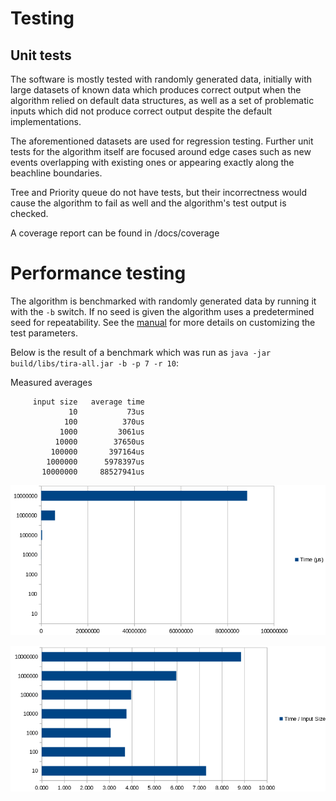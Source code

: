 # Testing

## Unit tests

The software is mostly tested with randomly generated data, initially with large datasets of known data which produces correct output when the algorithm relied on default data structures, as well as a set of problematic inputs which did not produce correct output despite the default implementations.

The aforementioned datasets are used for regression testing. Further unit tests for the algorithm itself are focused around edge cases such as new events overlapping with existing ones or appearing exactly along the beachline boundaries. 

Tree and Priority queue do not have tests, but their incorrectness would cause the algorithm to fail as well and the algorithm's test output is checked.

A coverage report can be found in /docs/coverage

# Performance testing

The algorithm is benchmarked with randomly generated data by running it with the `-b` switch. If no seed is given the algorithm uses a predetermined seed for repeatability. See the [manual](https://github.com/chzesa/tiralabra/blob/master/docs/manual.md) for more details on customizing the test parameters.

Below is the result of a benchmark which was run as `java -jar build/libs/tira-all.jar -b -p 7 -r 10`:

Measured averages
```
     input size   average time
             10           73us
            100          370us
           1000         3061us
          10000        37650us
         100000       397164us
        1000000      5978397us
       10000000     88527941us

```

![Bar graph of results](https://github.com/chzesa/tiralabra/blob/master/docs/time_absolute.png)

![Bar graph of results relative to input size](https://github.com/chzesa/tiralabra/blob/master/docs/time_relative.png)